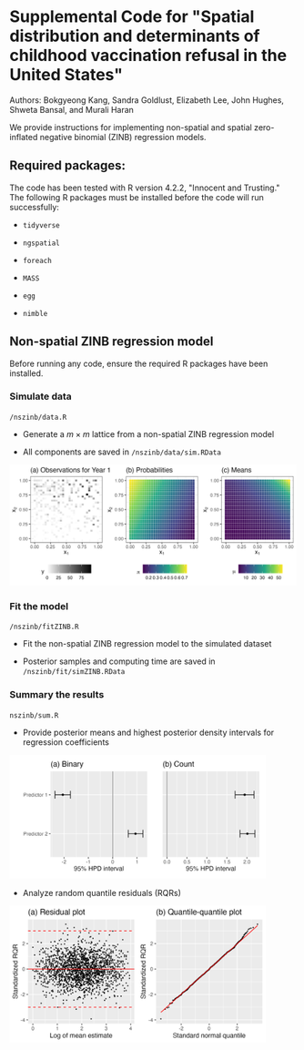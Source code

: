 # Supplemental Code for "Spatial distribution and determinants of childhood vaccination refusal in the United States"

Authors: Bokgyeong Kang, Sandra Goldlust, Elizabeth Lee, John Hughes, Shweta Bansal, and Murali Haran

We provide instructions for implementing non-spatial and spatial zero-inflated negative binomial (ZINB) regression models.

## Required packages:

The code has been tested with R version 4.2.2, "Innocent and Trusting." The following R packages must be installed before the code will run successfully:

-   `tidyverse`

-   `ngspatial`

-   `foreach`

-   `MASS`

-   `egg`

-   `nimble`

## Non-spatial ZINB regression model

Before running any code, ensure the required R packages have been installed.

### Simulate data

`/nszinb/data.R`

-   Generate a $m \times m$ lattice from a non-spatial ZINB regression model

-   All components are saved in `/nszinb/data/sim.RData`

<img src="/nszinb/fig/simData.png" width="700"/>

### Fit the model

`/nszinb/fitZINB.R`

-   Fit the non-spatial ZINB regression model to the simulated dataset

-   Posterior samples and computing time are saved in `/nszinb/fit/simZINB.RData`

### Summary the results

`nszinb/sum.R`

-   Provide posterior means and highest posterior density intervals for regression coefficients
  <img src="/nszinb/fig/simCoef.png" width="450"/>
  
-   Analyze random quantile residuals (RQRs)
  <img src="/nszinb/fig/simRQR.png" width="450"/>
